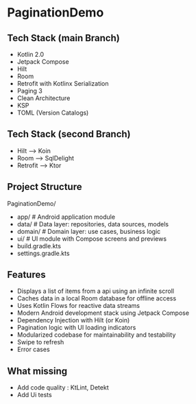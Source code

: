 # PaginationDemo


## Tech Stack (main Branch)
- Kotlin 2.0
- Jetpack Compose
- Hilt
- Room
- Retrofit with Kotlinx Serialization
- Paging 3
- Clean Architecture
- KSP
- TOML (Version Catalogs)

## Tech Stack (second Branch)
- Hilt --> Koin
- Room --> SqlDelight
- Retrofit --> Ktor

## Project Structure

PaginationDemo/
- app/ # Android application module
- data/ # Data layer: repositories, data sources, models
- domain/ # Domain layer: use cases, business logic
- ui/ # UI module with Compose screens and previews
- build.gradle.kts
- settings.gradle.kts

## Features

- Displays a list of items from a api using an infinite scroll
- Caches data in a local Room database for offline access
- Uses Kotlin Flows for reactive data streams
- Modern Android development stack using Jetpack Compose
- Dependency Injection with Hilt (or Koin)
- Pagination logic with UI loading indicators
- Modularized codebase for maintainability and testability
- Swipe to refresh
- Error cases

## What missing

- Add code quality : KtLint, Detekt
- Add Ui tests 
